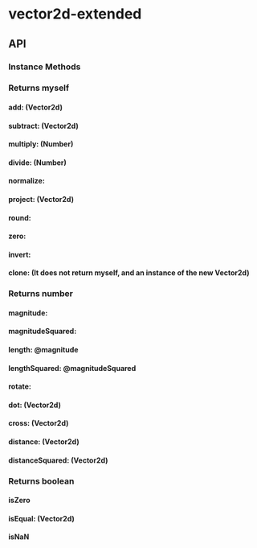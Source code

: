 # vector2d-extended

## API

### Instance Methods

### Returns myself

#### add: (Vector2d)

#### subtract: (Vector2d)

#### multiply: (Number)

#### divide: (Number)

#### normalize:

#### project: (Vector2d)

#### round:

#### zero:

#### invert:

#### clone: (It does not return myself, and an instance of the new Vector2d)

### Returns number

#### magnitude:

#### magnitudeSquared:

#### length: @magnitude

#### lengthSquared: @magnitudeSquared

#### rotate:

#### dot: (Vector2d)

#### cross: (Vector2d)

#### distance: (Vector2d)

#### distanceSquared: (Vector2d)

### Returns boolean

#### isZero

#### isEqual: (Vector2d)

#### isNaN